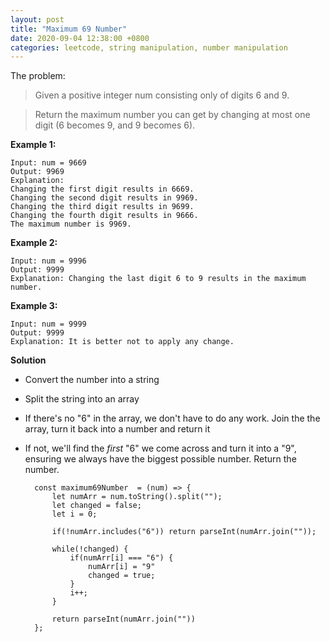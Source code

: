 ```yaml
---
layout: post
title: "Maximum 69 Number"
date: 2020-09-04 12:38:00 +0800
categories: leetcode, string manipulation, number manipulation
---
```


The problem:

> Given a positive integer num consisting only of digits 6 and 9.

> Return the maximum number you can get by changing at most one digit (6 becomes 9, and 9 becomes 6).

**Example 1:**

    Input: num = 9669
    Output: 9969
    Explanation:
    Changing the first digit results in 6669.
    Changing the second digit results in 9969.
    Changing the third digit results in 9699.
    Changing the fourth digit results in 9666.
    The maximum number is 9969.

**Example 2:**

    Input: num = 9996
    Output: 9999
    Explanation: Changing the last digit 6 to 9 results in the maximum number.

**Example 3:**

    Input: num = 9999
    Output: 9999
    Explanation: It is better not to apply any change.

**Solution**

-   Convert the number into a string
-   Split the string into an array
-   If there's no "6" in the array, we don't have to do any work. Join the the array, turn it back into a number and return it
-   If not, we'll find the _first_ "6" we come across and turn it into a "9", ensuring we always have the biggest possible number. Return the number.

          const maximum69Number  = (num) => {
              let numArr = num.toString().split("");
              let changed = false;
              let i = 0;

              if(!numArr.includes("6")) return parseInt(numArr.join(""));

              while(!changed) {
                  if(numArr[i] === "6") {
                      numArr[i] = "9"
                      changed = true;
                  }
                  i++;
              }

              return parseInt(numArr.join(""))
          };
